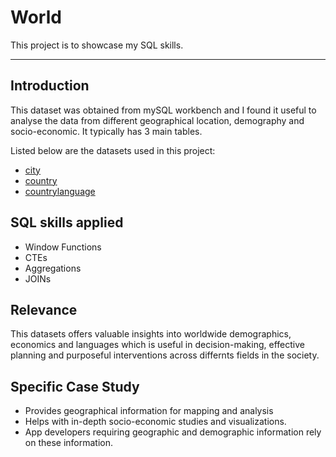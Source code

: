 # World
This project is to showcase my SQL skills.

----

## Introduction
This dataset was obtained from mySQL workbench and I found it useful to analyse the data from different geographical location, demography and socio-economic. It typically has 3 main tables. 

Listed below are the datasets used in this project:

* [city](https://github.com/Farouk-Muda/World/blob/main/city.csv)
* [country](https://github.com/Farouk-Muda/World/blob/main/country.csv)
* [countrylanguage](https://github.com/Farouk-Muda/World/blob/main/countrylanguage.csv)

## SQL skills applied

- Window Functions
- CTEs
- Aggregations
- JOINs

## Relevance
This datasets offers valuable insights into worldwide demographics, economics and languages which is useful in decision-making, effective planning and purposeful interventions across differnts fields in the society. 

## Specific Case Study
- Provides geographical information for mapping and analysis
- Helps with in-depth socio-economic studies and visualizations.
- App developers requiring geographic and demographic information rely on these information.




